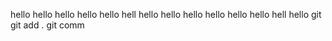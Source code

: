 hello hello hello hello hello hell hello hello hello hello hello hello hell
hello git git add . git comm
